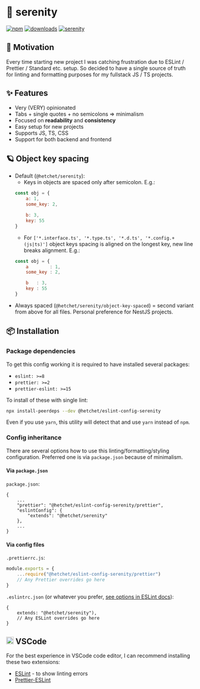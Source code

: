 # 🪷 serenity

[![npm][npm-image]][serenity-url]
[![downloads][downloads-image]][serenity-url]
[![serenity][serenity-image]][serenity-url]

[npm-image]: https://img.shields.io/npm/v/@hetchet/eslint-config-serenity.svg?style=flat
[downloads-image]: https://img.shields.io/npm/dm/@hetchet/eslint-config-serenity.svg?style=flat
[serenity-image]: https://img.shields.io/badge/code%20style-%F0%9F%AA%B7%20serenity-4AD3BA?style=flat
[serenity-url]: https://npmjs.org/package/@hetchet/eslint-config-serenity

## 👀 Motivation

Every time starting new project I was catching frustration due to ESLint / Prettier / Standard etc. setup. So decided to have a single source of truth for linting and formatting purposes for my fullstack JS / TS projects.

## ✨ Features

- Very (VERY) opinionated
- Tabs + single quotes + no semicolons => minimalism
- Focused on **readability** and **consistency**
- Easy setup for new projects
- Supports JS, TS, CSS
- Support for both backend and frontend

## 🪐 Object key spacing
- Default (`@hetchet/serenity`):
	- Keys in objects are spaced only after semicolon. E.g.:
	```js
	const obj = {
		a: 1,
		some_key: 2,

		b: 3,
		key: 55
	}
	```
	- For `['*.interface.ts', '*.type.ts', '*.d.ts', '*.config.+(js|ts)']` object keys spacing is aligned on the longest key, new line breaks alignment. E.g.:
	```js
	const obj = {
		a        : 1,
		some_key : 2,

		b   : 3,
		key : 55
	}
	```
- Always spaced (`@hetchet/serenity/object-key-spaced`) = second variant from above for all files. Personal preference for NestJS projects.

## 📦 Installation

### Package dependencies

To get this config working it is required to have installed several packages:

- `eslint: >=8`
- `prettier: >=2`
- `prettier-eslint: >=15`

To install of these with single lint:

```sh
npx install-peerdeps --dev @hetchet/eslint-config-serenity
```

Even if you use `yarn`, this utility will detect that and use `yarn` instead of `npm`.

### Config inheritance

There are several options how to use this linting/formatting/styling configuration. Preferred one is via `package.json` because of minimalism.

#### Via `package.json`

`package.json`:

```jsonc
{
	...
	"prettier": "@hetchet/eslint-config-serenity/prettier",
	"eslintConfig": {
		"extends": "@hetchet/serenity"
	},
	...
}
```

#### Via config files

`.prettierrc.js`:

```js
module.exports = {
	...require("@hetchet/eslint-config-serenity/prettier")
	// Any Prettier overrides go here
}
```

`.eslintrc.json` (or whatever you prefer, [see options in ESLint docs](https://eslint.org/docs/user-guide/configuring/configuration-files#configuration-file-formats)):

```jsonc
{
	extends: "@hetchet/serenity"),
	// Any ESLint overrides go here
}
```

## <img src="https://camo.githubusercontent.com/ebb0d9ad69ba4b2024aec00a7a89db22fc028200e215c164d751ae99d577f042/68747470733a2f2f636f64652e76697375616c73747564696f2e636f6d2f6173736574732f757064617465732f315f33352f6c6f676f2d737461626c652e706e67" width="20"> VSCode

For the best experience in VSCode code editor, I can recommend installing these two extensions:

- [ESLint](https://marketplace.visualstudio.com/items?itemName=dbaeumer.vscode-eslint) - to show linting errors
- [Prettier-ESLint](https://marketplace.visualstudio.com/items?itemName=rvest.vs-code-prettier-eslint) 
